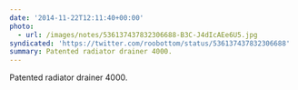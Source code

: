 ```yaml
---
date: '2014-11-22T12:11:40+00:00'
photo:
  - url: /images/notes/536137437832306688-B3C-J4dIcAEe6U5.jpg
syndicated: 'https://twitter.com/roobottom/status/536137437832306688'
summary: Patented radiator drainer 4000.
---
```

Patented radiator drainer 4000. 
